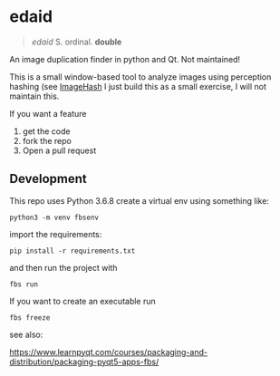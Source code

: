 # edaid

> _edaid_
> S. ordinal. **double**

An image duplication finder in python and Qt. Not maintained!

This is a small window-based tool to analyze images using perception hashing (see [ImageHash](https://pypi.org/project/ImageHash/)
I just build this as a small exercise, I will not maintain this.

If you want a feature

1) get the code
2) fork the repo
3) Open a pull request

## Development

This repo uses Python 3.6.8
create a virtual env using something like:

    python3 -m venv fbsenv

import the requirements:

    pip install -r requirements.txt

and then run the project with

    fbs run    

If you want to create an executable run

    fbs freeze

see also:

https://www.learnpyqt.com/courses/packaging-and-distribution/packaging-pyqt5-apps-fbs/
